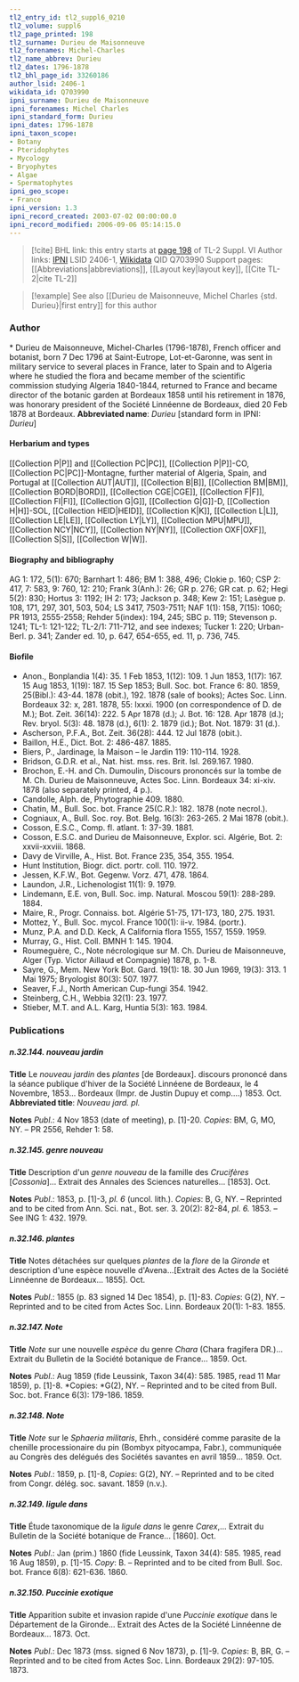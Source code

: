 ```yaml
---
tl2_entry_id: tl2_suppl6_0210
tl2_volume: suppl6
tl2_page_printed: 198
tl2_surname: Durieu de Maisonneuve
tl2_forenames: Michel-Charles
tl2_name_abbrev: Durieu
tl2_dates: 1796-1878
tl2_bhl_page_id: 33260186
author_lsid: 2406-1
wikidata_id: Q703990
ipni_surname: Durieu de Maisonneuve
ipni_forenames: Michel Charles
ipni_standard_form: Durieu
ipni_dates: 1796-1878
ipni_taxon_scope: 
- Botany
- Pteridophytes
- Mycology
- Bryophytes
- Algae
- Spermatophytes
ipni_geo_scope: 
- France
ipni_version: 1.3
ipni_record_created: 2003-07-02 00:00:00.0
ipni_record_modified: 2006-09-06 05:14:15.0
---
```


> [!cite] BHL link: this entry starts at [page 198](https://www.biodiversitylibrary.org/page/33260186) of TL-2 Suppl. VI
> Author links: [IPNI](https://www.ipni.org/a/2406-1) LSID 2406-1, [Wikidata](https://www.wikidata.org/wiki/Q703990) QID Q703990
> Support pages: [[Abbreviations|abbreviations]], [[Layout key|layout key]], [[Cite TL-2|cite TL-2]]

> [!example] See also [[Durieu de Maisonneuve, Michel Charles {std. Durieu}|first entry]] for this author

### Author

\* Durieu de Maisonneuve, Michel-Charles (1796-1878), French officer and botanist, born 7 Dec 1796 at Saint-Eutrope, Lot-et-Garonne, was sent in military service to several places in France, later to Spain and to Algeria where he studied the flora and became member of the scientific commission studying Algeria 1840-1844, returned to France and became director of the botanic garden at Bordeaux 1858 until his retirement in 1876, was honorary president of the Société Linnéenne de Bordeaux, died 20 Feb 1878 at Bordeaux. 
**Abbreviated name**: *Durieu* \[standard form in IPNI: *Durieu*\]

#### Herbarium and types

[[Collection P|P]] and [[Collection PC|PC]], [[Collection P|P]]-CO, [[Collection PC|PC]]-Montagne, further material of Algeria, Spain, and Portugal at [[Collection AUT|AUT]], [[Collection B|B]], [[Collection BM|BM]], [[Collection BORD|BORD]], [[Collection CGE|CGE]], [[Collection F|F]], [[Collection FI|FI]], [[Collection G|G]], [[Collection G|G]]-D, [[Collection H|H]]-SOL, [[Collection HEID|HEID]], [[Collection K|K]], [[Collection L|L]], [[Collection LE|LE]], [[Collection LY|LY]], [[Collection MPU|MPU]], [[Collection NCY|NCY]], [[Collection NY|NY]], [[Collection OXF|OXF]], [[Collection S|S]], [[Collection W|W]].

#### Biography and bibliography

AG 1: 172, 5(1): 670; Barnhart 1: 486; BM 1: 388, 496; Clokie p. 160; CSP 2: 417, 7: 583, 9: 760, 12: 210; Frank 3(Anh.): 26; GR p. 276; GR cat. p. 62; Hegi 5(2): 830; Hortus 3: 1192; IH 2: 173; Jackson p. 348; Kew 2: 151; Lasègue p. 108, 171, 297, 301, 503, 504; LS 3417, 7503-7511; NAF 1(1): 158, 7(15): 1060; PR 1913, 2555-2558; Rehder 5(index): 194, 245; SBC p. 119; Stevenson p. 1241; TL-1: 121-122; TL-2/1: 711-712, and see indexes; Tucker 1: 220; Urban-Berl. p. 341; Zander ed. 10, p. 647, 654-655, ed. 11, p. 736, 745.

#### Biofile

- Anon., Bonplandia 1(4): 35. 1 Feb 1853, 1(12): 109. 1 Jun 1853, 1(17): 167. 15 Aug 1853, 1(19): 187. 15 Sep 1853; Bull. Soc. bot. France 6: 80. 1859, 25(Bibl.): 43-44. 1878 (obit.), 192. 1878 (sale of books); Actes Soc. Linn. Bordeaux 32: x, 281. 1878, 55: lxxxi. 1900 (on correspondence of D. de M.); Bot. Zeit. 36(14): 222. 5 Apr 1878 (d.); J. Bot. 16: 128. Apr 1878 (d.); Rev. bryol. 5(3): 48. 1878 (d.), 6(1): 2. 1879 (id.); Bot. Not. 1879: 31 (d.).
- Ascherson, P.F.A., Bot. Zeit. 36(28): 444. 12 Jul 1878 (obit.).
- Baillon, H.E., Dict. Bot. 2: 486-487. 1885.
- Biers, P., Jardinage, la Maison – le Jardin 119: 110-114. 1928.
- Bridson, G.D.R. et al., Nat. hist. mss. res. Brit. Isl. 269.167. 1980.
- Brochon, E.-H. and Ch. Dumoulin, Discours prononcés sur la tombe de M. Ch. Durieu de Maisonneuve, Actes Soc. Linn. Bordeaux 34: xi-xiv. 1878 (also separately printed, 4 p.).
- Candolle, Alph. de, Phytographie 409. 1880.
- Chatin, M., Bull. Soc. bot. France 25(C.R.): 182. 1878 (note necrol.).
- Cogniaux, A., Bull. Soc. roy. Bot. Belg. 16(3): 263-265. 2 Mai 1878 (obit.).
- Cosson, E.S.C., Comp. fl. atlant. 1: 37-39. 1881.
- Cosson, E.S.C. and Durieu de Maisonneuve, Explor. sci. Algérie, Bot. 2: xxvii-xxviii. 1868.
- Davy de Virville, A., Hist. Bot. France 235, 354, 355. 1954.
- Hunt Institution, Biogr. dict. portr. coll. 110. 1972.
- Jessen, K.F.W., Bot. Gegenw. Vorz. 471, 478. 1864.
- Laundon, J.R., Lichenologist 11(1): 9. 1979.
- Lindemann, E.E. von, Bull. Soc. imp. Natural. Moscou 59(1): 288-289. 1884.
- Maire, R., Progr. Connaiss. bot. Algérie 51-75, 171-173, 180, 275. 1931.
- Mottez, Y., Bull. Soc. mycol. France 100(1): ii-v. 1984. (portr.).
- Munz, P.A. and D.D. Keck, A California flora 1555, 1557, 1559. 1959.
- Murray, G., Hist. Coll. BMNH 1: 145. 1904.
- Roumeguère, C., Note nécrologique sur M. Ch. Durieu de Maisonneuve, Alger (Typ. Victor Aillaud et Compagnie) 1878, p. 1-8.
- Sayre, G., Mem. New York Bot. Gard. 19(1): 18. 30 Jun 1969, 19(3): 313. 1 Mai 1975; Bryologist 80(3): 507. 1977.
- Seaver, F.J., North American Cup-fungi 354. 1942.
- Steinberg, C.H., Webbia 32(1): 23. 1977.
- Stieber, M.T. and A.L. Karg, Huntia 5(3): 163. 1984.

### Publications

##### n.32.144. nouveau jardin

**Title**
Le *nouveau jardin* des *plantes* \[de Bordeaux\]. discours prononcé dans la séance publique d'hiver de la Société Linnéene de Bordeaux, le 4 Novembre, 1853... Bordeaux (Impr. de Justin Dupuy et comp....) 1853. Oct.
**Abbreviated title**: *Nouveau jard. pl.*

**Notes**
*Publ*.: 4 Nov 1853 (date of meeting), p. \[1\]-20. *Copies*: BM, G, MO, NY. – PR 2556, Rehder 1: 58.

##### n.32.145. genre nouveau

**Title**
Description d'un *genre nouveau* de la famille des *Crucifères* \[*Cossonia*\]... Extrait des Annales des Sciences naturelles... \[1853\]. Oct.

**Notes**
*Publ*.: 1853, p. \[1\]-3, *pl. 6* (uncol. lith.). *Copies*: B, G, NY. – Reprinted and to be cited from Ann. Sci. nat., Bot. ser. 3. 20(2): 82-84, *pl. 6.* 1853. – See ING 1: 432. 1979.

##### n.32.146. plantes

**Title**
Notes détachées sur quelques *plantes* de la *flore* de la *Gironde* et description d'une espèce nouvelle d'Avena...\[Extrait des Actes de la Société Linnéenne de Bordeaux... 1855\]. Oct.

**Notes**
*Publ*.: 1855 (p. 83 signed 14 Dec 1854), p. \[1\]-83. *Copies*: G(2), NY. – Reprinted and to be cited from Actes Soc. Linn. Bordeaux 20(1): 1-83. 1855.

##### n.32.147. Note

**Title**
*Note* sur une nouvelle *espèce* du genre *Chara* (Chara fragifera DR.)... Extrait du Bulletin de la Société botanique de France... 1859. Oct.

**Notes**
*Publ*.: Aug 1859 (fide Leussink, Taxon 34(4): 585. 1985, read 11 Mar 1859), p. \[1\]-8. *Copies: *G(2), NY. – Reprinted and to be cited from Bull. Soc. bot. France 6(3): 179-186. 1859.

##### n.32.148. Note

**Title**
*Note* sur le *Sphaeria militaris*, Ehrh., considéré comme parasite de la chenille processionaire du pin (Bombyx pityocampa, Fabr.), communiquée au Congrès des delégués des Sociétés savantes en avril 1859... 1859. Oct.

**Notes**
*Publ*.: 1859, p. \[1\]-8, *Copies*: G(2), NY. – Reprinted and to be cited from Congr. délég. soc. savant. 1859 (n.v.).

##### n.32.149. ligule dans

**Title**
Étude taxonomique de la *ligule dans* le genre *Carex*,... Extrait du Bulletin de la Société botanique de France... \[1860\]. Oct.

**Notes**
*Publ*.: Jan (prim.) 1860 (fide Leussink, Taxon 34(4): 585. 1985, read 16 Aug 1859), p. \[1\]-15.
*Copy*: B. – Reprinted and to be cited from Bull. Soc. bot. France 6(8): 621-636. 1860.

##### n.32.150. Puccinie exotique

**Title**
Apparition subite et invasion rapide d'une *Puccinie exotique* dans le Département de la Gironde... Extrait des Actes de la Société Linnéenne de Bordeaux... 1873. Oct.

**Notes**
*Publ*.: Dec 1873 (mss. signed 6 Nov 1873), p. \[1\]-9. *Copies*: B, BR, G. – Reprinted and to be cited from Actes Soc. Linn. Bordeaux 29(2): 97-105. 1873.

